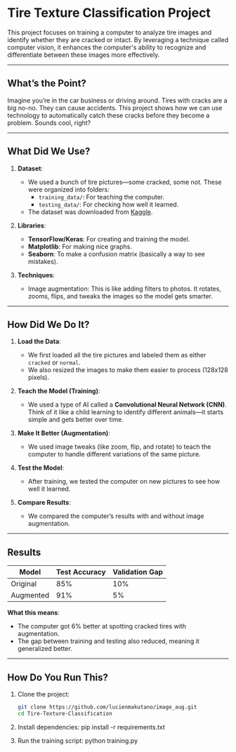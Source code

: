 # **Tire Texture Classification Project**
This project focuses on training a computer to analyze tire images and identify whether they are cracked or intact. By leveraging a technique called computer vision, it enhances the computer's ability to recognize and differentiate between these images more effectively.

---

## **What’s the Point?**
Imagine you’re in the car business or driving around. Tires with cracks are a big no-no. They can cause accidents. This project shows how we can use technology to automatically catch these cracks before they become a problem. Sounds cool, right?

---

## **What Did We Use?**
1. **Dataset**:
   - We used a bunch of tire pictures—some cracked, some not. These were organized into folders:
     - `training_data/`: For teaching the computer.
     - `testing_data/`: For checking how well it learned.
   - The dataset was downloaded from [Kaggle](https://www.kaggle.com/datasets/jehanbhathena/tire-texture-image-recognition).

2. **Libraries**:
   - **TensorFlow/Keras**: For creating and training the model.
   - **Matplotlib**: For making nice graphs.
   - **Seaborn**: To make a confusion matrix (basically a way to see mistakes).

3. **Techniques**:
   - Image augmentation: This is like adding filters to photos. It rotates, zooms, flips, and tweaks the images so the model gets smarter.

---

## **How Did We Do It?**
1. **Load the Data**:
   - We first loaded all the tire pictures and labeled them as either `cracked` or `normal`.
   - We also resized the images to make them easier to process (128x128 pixels).

2. **Teach the Model (Training)**:
   - We used a type of AI called a **Convolutional Neural Network (CNN)**. Think of it like a child learning to identify different animals—it starts simple and gets better over time.

3. **Make It Better (Augmentation)**:
   - We used image tweaks (like zoom, flip, and rotate) to teach the computer to handle different variations of the same picture.

4. **Test the Model**:
   - After training, we tested the computer on new pictures to see how well it learned.

5. **Compare Results**:
   - We compared the computer’s results with and without image augmentation.

---

## **Results**
| Model      | Test Accuracy | Validation Gap |
|------------|---------------|----------------|
| Original   | 85%           | 10%            |
| Augmented  | 91%           | 5%             |

**What this means**:
- The computer got 6% better at spotting cracked tires with augmentation.
- The gap between training and testing also reduced, meaning it generalized better.

---

## **How Do You Run This?**
1. Clone the project:
   ```bash
   git clone https://github.com/lucienmakutano/image_aug.git
   cd Tire-Texture-Classification
   
2. Install dependencies:
   pip install -r requirements.txt

3. Run the training script:
   python training.py


